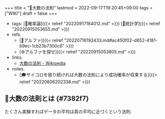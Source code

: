 +++
title = "📝大数の法則"
lastmod = 2022-09-17T19:20:45+09:00
tags = ["WIKI"]
draft = false
+++

-   tags: [🔖確率論]({{< relref "20220917184012.md" >}}) [🔖統計学]({{< relref "20220915053655.md" >}})
-   refs.
    -   [📝アルファ]({{< relref "20220716192433.md#ac450f02-d652-4181-b9ec-1cb23b7300c8" >}})
    -   [⚙アルファを探せ]({{< relref "20220915053805.md" >}})
-   links.
    -   [大数の法則 - Wikipedia](https://ja.wikipedia.org/wiki/%E5%A4%A7%E6%95%B0%E3%81%AE%E6%B3%95%E5%89%87)
-   notes.
    -   [🎓サイコロを振り続ければ大数の法則により成功確率が収束する]({{< relref "20220606202338.md" >}})


## 📝大数の法則とは {#7382f7}

たくさん実験すればデータの平均は真の平均に近づくという法則.
